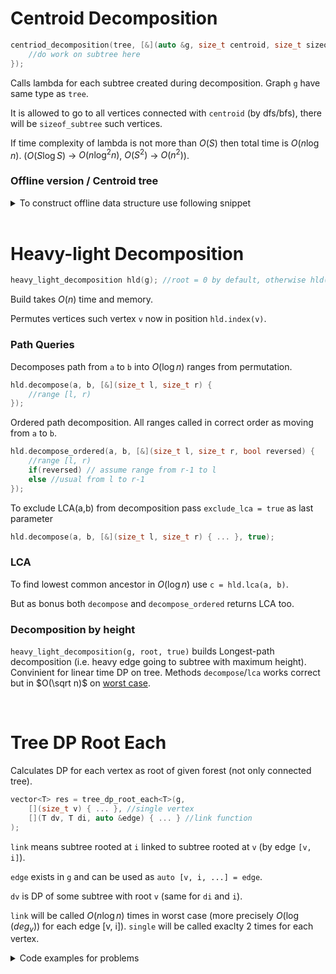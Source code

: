 # Centroid Decomposition
```c++
centriod_decomposition(tree, [&](auto &g, size_t centroid, size_t sizeof_subtree) {
	//do work on subtree here
});
```
Calls lambda for each subtree created during decomposition. Graph `g` have same type as `tree`.

It is allowed to go to all vertices connected with `centroid` (by dfs/bfs), there will be `sizeof_subtree` such vertices.

If time complexity of lambda is not more than $O(S)$ then total time is $O(n\log n)$. ($O(S\log S)$ → $O(n\log ^2n)$, $O(S^2)$ → $O(n^2)$).

### Offline version / Centroid tree

<details>
<summary>To construct offline data structure use following snippet</summary>

It returns pair of vectors `level` and `centroid_parent`. Levels numbered from 0 and `level[v] = level[cpar[v]]+1`.
```c++
auto centriod_decomposition_offline(const auto &g) {
	vector<size_t> cpar(size(g), -1), w;
	centriod_decomposition(g, [&](auto &g, size_t centroid, size_t sizeof_subtree) {
		w.push_back(centroid);
		for(size_t i : g[centroid]) {
			while(cpar[i] != -1) i = cpar[i];
			cpar[i] = centroid;
		}
	});
	vector<uint16_t> level(size(g));
	if(size_t i=size(g)) for(--i; i--; ) level[w[i]] = level[cpar[w[i]]] + 1;
	return pair{level, cpar};
}
```
</details>

</br>

# Heavy-light Decomposition
```c++
heavy_light_decomposition hld(g); //root = 0 by default, otherwise hld(g, root)
```
Build takes $O(n)$ time and memory.

Permutes vertices such vertex `v` now in position `hld.index(v)`.

### Path Queries
Decomposes path from `a` to `b` into $O(\log n)$ ranges from permutation.
```c++
hld.decompose(a, b, [&](size_t l, size_t r) {
	//range [l, r)
});
```

Ordered path decomposition. All ranges called in correct order as moving from `a` to `b`.
```c++
hld.decompose_ordered(a, b, [&](size_t l, size_t r, bool reversed) {
	//range [l, r)
	if(reversed) // assume range from r-1 to l
	else //usual from l to r-1
});
```

To exclude LCA(a,b) from decomposition pass `exclude_lca = true` as last parameter
```c++
hld.decompose(a, b, [&](size_t l, size_t r) { ... }, true);
```

### LCA
To find lowest common ancestor in $O(\log n)$ use `c = hld.lca(a, b)`.

But as bonus both `decompose` and `decompose_ordered` returns LCA too.

### Decomposition by height
`heavy_light_decomposition(g, root, true)` builds Longest-path decomposition (i.e. heavy edge going to subtree with maximum height). 
Convinient for linear time DP on tree. 
Methods `decompose`/`lca` works correct but in $O(\sqrt n)$ on [worst case](https://codeforces.com/blog/entry/75410).

</br>

# Tree DP Root Each
Calculates DP for each vertex as root of given forest (not only connected tree).
```c++
vector<T> res = tree_dp_root_each<T>(g,
	[](size_t v) { ... }, //single vertex
	[](T dv, T di, auto &edge) { ... } //link function
);
```
`link` means subtree rooted at `i` linked to subtree rooted at `v` (by edge `[v, i]`).

`edge` exists in `g` and can be used as `auto [v, i, ...] = edge`.

`dv` is DP of some subtree with root `v` (same for `di` and `i`).

`link` will be called $O(n\log n)$ times in worst case (more precisely $O(\log(deg_v))$ for each edge [v, i]).
`single` will be called exaclty 2 times for each vertex.

<details>
<summary>Code examples for problems</summary>

Diameter of forest
```c++
auto res = tree_dp_root_each<int>(g,
	[](size_t v) { return 1; },
	[](int dv, int di, ...) { return max(dv, di+1); }
);
int diam = *max_element(begin(res), end(res));
```

[codeforces 1324F](https://codeforces.com/contest/1324/problem/F): Best subtree by balance
```c++
auto res = tree_dp_root_each<int>(g,
	[&](size_t v){ return a[v] ? 1 : -1; },
	[](int dv, int di, ...) { return dv + max(di, 0); }
);
```

[atcoder](https://atcoder.jp/contests/dp/tasks/dp_v): Count of black connected subtrees
```c++
auto res = tree_dp_root_each<mint>(g,
	[](size_t v) { return 1; },
	[](mint dv, mint di, ...) { return dv * (di+1); }
);
```

[codeforces 960E](https://codeforces.com/contest/960/problem/E): +- sum of all paths
```c++
struct S {
	mint sum, cnt; //sum/count of paths started from root
};

auto res = tree_dp_root_each<S>(g,
	[&](size_t v) { return S{a[v], 1}; },
	[&](S dv, S di, auto &edge) {
		auto [v, i] = edge;
		return S{
			dv.sum + a[v] * di.cnt - di.sum,
			dv.cnt + di.cnt
		};
	}
);
```
</details>
